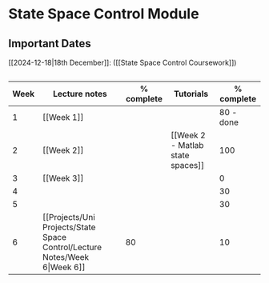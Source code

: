 # State Space Control Module

## Important Dates

[[2024-12-18|18th December]]: ([[State Space Control Coursework]])

## 

| Week | Lecture notes                                                              | % complete | Tutorials                        | % complete |
| ---- | -------------------------------------------------------------------------- | ---------- | -------------------------------- | ---------- |
| 1    | [[Week 1]]                                                                 |            |                                  | 80 - done  |
| 2    | [[Week 2]]                                                                 |            | [[Week 2 - Matlab state spaces]] | 100        |
| 3    | [[Week 3]]                                                                 |            |                                  | 0          |
| 4    |                                                                            |            |                                  | 30         |
| 5    |                                                                            |            |                                  | 30         |
| 6    | [[Projects/Uni Projects/State Space Control/Lecture Notes/Week 6\|Week 6]] | 80         |                                  | 10         |

